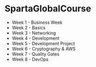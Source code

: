 # SpartaGlobalCourse

- Week 1 - Business Week
- Week 2 - Basics
- Week 3 - Networking
- Week 4 - Development
- Week 5 - Development Project
- Week 6 - Cryptography & AWS
- Week 7 - Quality Gates
- Week 8 - DevOps